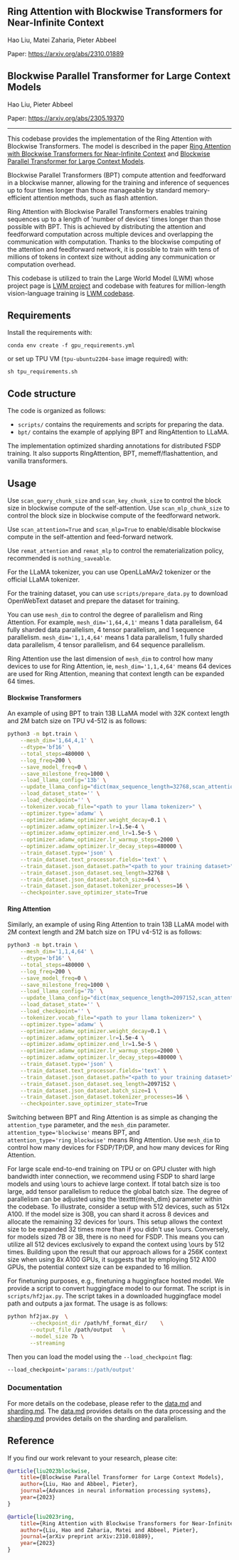 ## Ring Attention with Blockwise Transformers for Near-Infinite Context

Hao Liu, Matei Zaharia, Pieter Abbeel

Paper: https://arxiv.org/abs/2310.01889

## Blockwise Parallel Transformer for Large Context Models

Hao Liu, Pieter Abbeel

Paper: https://arxiv.org/abs/2305.19370

---
This codebase provides the implementation of the Ring Attention with Blockwise Transformers. The model is described in the paper [Ring Attention with Blockwise Transformers for Near-Infinite Context](https://arxiv.org/pdf/2310.01889.pdf) and [Blockwise Parallel Transformer for Large Context Models](https://arxiv.org/pdf/2305.19370.pdf).

Blockwise Parallel Transformers (BPT) compute attention and feedforward in a blockwise manner, allowing for the training and inference of sequences up to four times longer than those manageable by standard memory-efficient attention methods, such as flash attention.

Ring Attention with Blockwise Parallel Transformers enables training sequences up to a length of 'number of devices' times longer than those possible with BPT. This is achieved by distributing the attention and feedforward computation across multiple devices and overlapping the communication with computation. Thanks to the blockwise computing of the attention and feedforward network, it is possible to train with tens of millions of tokens in context size without adding any communication or computation overhead.

This codebase is utilized to train the Large World Model (LWM) whose project page is [LWM project](https://largeworldmodel.github.io/) and codebase with features for million-length vision-language training is [LWM codebase](https://github.com/LargeWorldModel/LWM).


## Requirements
Install the requirements with:
```
conda env create -f gpu_requirements.yml
```
or set up TPU VM (`tpu-ubuntu2204-base` image required) with:
```
sh tpu_requirements.sh
```

## Code structure

The code is organized as follows:
- `scripts/` contains the requirements and scripts for preparing the data.
- `bpt/` contains the example of applying BPT and RingAttention to LLaMA.

The implementation optimized sharding annotations for distributed FSDP training. It also supports RingAttention, BPT, memeff/flashattention, and vanilla transformers.

## Usage

Use `scan_query_chunk_size` and `scan_key_chunk_size` to control the block size in blockwise compute of the self-attention.
Use `scan_mlp_chunk_size` to control the block size in blockwise compute of the feedforward network.

Use `scan_attention=True` and `scan_mlp=True` to enable/disable blockwise compute in the self-attention and feed-forward network.

Use `remat_attention` and `remat_mlp` to control the rematerialization policy, recommended is `nothing_saveable`.

For the LLaMA tokenizer, you can use OpenLLaMAv2 tokenizer or the official LLaMA tokenizer.

For the training dataset, you can use `scripts/prepare_data.py` to download OpenWebText dataset and prepare the dataset for training.

You can use `mesh_dim` to control the degree of parallelism and Ring Attention.
For example, `mesh_dim='1,64,4,1'` means 1 data parallelism, 64 fully sharded data parallelism, 4 tensor parallelism, and 1 sequence parallelism. `mesh_dim='1,1,4,64'` means 1 data parallelism, 1 fully sharded data parallelism, 4 tensor parallelism, and 64 sequence parallelism.

Ring Attention use the last dimension of `mesh_dim` to control how many devices to use for Ring Attention, ie, `mesh_dim='1,1,4,64'` means 64 devices are used for Ring Attention, meaning that context length can be expanded 64 times.

#### Blockwise Transformers

An example of using BPT to train 13B LLaMA model with 32K context length and 2M batch size on TPU v4-512 is as follows:

```bash
python3 -m bpt.train \
    --mesh_dim='1,64,4,1' \
    --dtype='bf16' \
    --total_steps=480000 \
    --log_freq=200 \
    --save_model_freq=0 \
    --save_milestone_freq=1000 \
    --load_llama_config='13b' \
    --update_llama_config="dict(max_sequence_length=32768,scan_attention=True,scan_query_chunk_size=2048,scan_key_chunk_size=4096,remat_attention='nothing_saveable',scan_mlp=True,scan_mlp_chunk_size=2048,remat_mlp='nothing_saveable',remat_block='nothing_saveable',scan_layers=True,attention_type='blockwise',param_scan_axis=0,mesh_dim='1,64,4,1')" \
    --load_dataset_state='' \
    --load_checkpoint='' \
    --tokenizer.vocab_file="<path to your llama tokenizer>" \
    --optimizer.type='adamw' \
    --optimizer.adamw_optimizer.weight_decay=0.1 \
    --optimizer.adamw_optimizer.lr=1.5e-4 \
    --optimizer.adamw_optimizer.end_lr=1.5e-5 \
    --optimizer.adamw_optimizer.lr_warmup_steps=2000 \
    --optimizer.adamw_optimizer.lr_decay_steps=480000 \
    --train_dataset.type='json' \
    --train_dataset.text_processor.fields='text' \
    --train_dataset.json_dataset.path="<path to your training dataset>" \
    --train_dataset.json_dataset.seq_length=32768 \
    --train_dataset.json_dataset.batch_size=64 \
    --train_dataset.json_dataset.tokenizer_processes=16 \
    --checkpointer.save_optimizer_state=True
```

#### Ring Attention
Similarly, an example of using Ring Attention to train 13B LLaMA model with 2M context length and 2M batch size on TPU v4-512 is as follows:

```bash
python3 -m bpt.train \
    --mesh_dim='1,1,4,64' \
    --dtype='bf16' \
    --total_steps=480000 \
    --log_freq=200 \
    --save_model_freq=0 \
    --save_milestone_freq=1000 \
    --load_llama_config='7b' \
    --update_llama_config="dict(max_sequence_length=2097152,scan_attention=True,scan_query_chunk_size=2048,scan_key_chunk_size=4096,remat_attention='nothing_saveable',scan_mlp=True,scan_mlp_chunk_size=2048,remat_mlp='nothing_saveable',remat_block='nothing_saveable',scan_layers=True,attention_type='ring_blockwise',param_scan_axis=0,mesh_dim='1,1,4,64')" \
    --load_dataset_state='' \
    --load_checkpoint='' \
    --tokenizer.vocab_file="<path to your llama tokenizer>" \
    --optimizer.type='adamw' \
    --optimizer.adamw_optimizer.weight_decay=0.1 \
    --optimizer.adamw_optimizer.lr=1.5e-4 \
    --optimizer.adamw_optimizer.end_lr=1.5e-5 \
    --optimizer.adamw_optimizer.lr_warmup_steps=2000 \
    --optimizer.adamw_optimizer.lr_decay_steps=480000 \
    --train_dataset.type='json' \
    --train_dataset.text_processor.fields='text' \
    --train_dataset.json_dataset.path="<path to your training dataset>" \
    --train_dataset.json_dataset.seq_length=2097152 \
    --train_dataset.json_dataset.batch_size=1 \
    --train_dataset.json_dataset.tokenizer_processes=16 \
    --checkpointer.save_optimizer_state=True
```

Switching between BPT and Ring Attention is as simple as changing the `attention_type` parameter, and the `mesh_dim` parameter. `attention_type='blockwise'` means BPT, and `attention_type='ring_blockwise'` means Ring Attention. Use `mesh_dim` to control how many devices for FSDP/TP/DP, and how many devices for Ring Attention.

For large scale end-to-end training on TPU or on GPU cluster with high bandwidth inter connection, we recommend using FSDP to shard large models and using \ours to achieve large context. If total batch size is too large, add tensor parallelism to reduce the global batch size. The degree of parallelism can be adjusted using the \texttt{mesh\_dim} parameter within the codebase.
To illustrate, consider a setup with 512 devices, such as 512x A100. If the model size is 30B, you can shard it across 8 devices and allocate the remaining 32 devices for \ours. This setup allows the context size to be expanded 32 times more than if you didn't use \ours. Conversely, for models sized 7B or 3B, there is no need for FSDP. This means you can utilize all 512 devices exclusively to expand the context using \ours by 512 times. Building upon the result that our approach allows for a 256K context size when using 8x A100 GPUs, it suggests that by employing 512 A100 GPUs, the potential context size can be expanded to 16 million.

For finetuning purposes, e.g., finetuning a huggingface hosted model. We provide a script to convert huggingface model to our format. The script is in `scripts/hf2jax.py`. The script takes in a downloaded huggingface model path and outputs a jax format.
The usage is as follows:
```bash
python hf2jax.py  \
       --checkpoint_dir /path/hf_format_dir/    \
       --output_file /path/output   \
       --model_size 7b \
       --streaming
```
Then you can load the model using the `--load_checkpoint` flag:
```bash
--load_checkpoint='params::/path/output'
```

### Documentation

For more details on the codebase, please refer to the [data.md](docs/data.md) and [sharding.md](docs/sharding.md).
The [data.md](docs/data.md) provides details on the data processing and the [sharding.md](docs/sharding.md) provides details on the sharding and parallelism.


## Reference
If you find our work relevant to your research, please cite:
```bibtex
@article{liu2023blockwise,
    title={Blockwise Parallel Transformer for Large Context Models},
    author={Liu, Hao and Abbeel, Pieter},
    journal={Advances in neural information processing systems},
    year={2023}
}
```
```bibtex
@article{liu2023ring,
    title={Ring Attention with Blockwise Transformers for Near-Infinite Context},
    author={Liu, Hao and Zaharia, Matei and Abbeel, Pieter},
    journal={arXiv preprint arXiv:2310.01889},
    year={2023}
}
```
